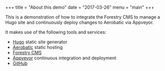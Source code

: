 +++
title = "About this demo"
date = "2017-03-26"
menu = "main"
+++

This is a demonstration of how to integrate the Forestry CMS to manage a Hugo site and continuously deploy changes to Aerobatic via Appveyor.

It makes use of the following tools and services:

* [Hugo](https://gohugo.io) static site generator
* [Aerobatic](https://www.aerobatic.com) static hosting
* [Forestry CMS](https://forestry.io/)
* [Appveyor](https://appveyor.io) continuous integration and deployment
* [GitHub](https://github.com/aerobatic/forestry-cms-demo)
